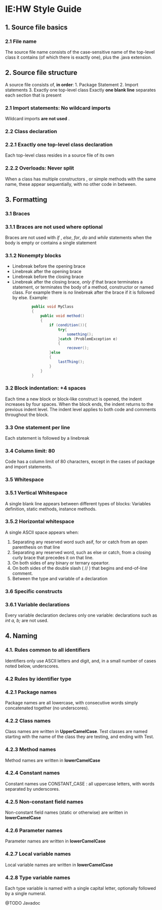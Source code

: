 # IE:HW Style Guide

## 1. Source file basics
###		2.1 File name
The source file name consists of the case-sensitive name of the top-level class it contains 
(of which there is exactly one), plus the .java extension.
## 2. Source file structure
A source file consists of, __in order__:
	1. Package Statement
	2. Import statements
	3. Exactly one top-level class
Exactly __one blank line__ separates each section that is present
###		2.1 Import statements: No wildcard imports
Wildcard imports __are not used__ .
###		2.2 Class declaration
###			2.2.1 Exactly one top-level class declaration
Each top-level class resides in a source file of its own
###			2.2.2 Overloads: Never split
When a class has multiple constructors , or simple methods with the same name, 
these appear sequentially, with no other code in between.
##	3. Formatting
###		3.1 Braces
###			3.1.1 Braces are not used where optional
Braces are not used with _if_ , _else_, _for_, _do_ and _while_ statements
when the body is empty or contains a single statement
###			3.1.2 Nonempty blocks
* Linebreak before the opening brace
* Linebreak after the opening brace
* Linebreak before the closing brace
* Linebreak after the closing brace, _only if_ that brace terminates a statement,
or terminates the body of a method, constructor or named class. For example
there is _no_ linebreak after the brace if it is followed by else.
Example:
```java
			public void MyClass
			{
				public void method()
				{
					if (condition()){
						try{
							something();
						}catch (ProblemException e)
						{
							recover();
					}else
					{
						lastThing();
					}
				}
			}
```
###		3.2 Block indentation: +4 spaces
Each time a new block or block-like construct is opened, the indent increases by four spaces.
When the block ends, the indent returns to the previous indent level. The indent level applies
to both code and comments throughout the block.
###		3.3 One statement per line
Each statement is followed by a linebreak
###		3.4 Column limit: 80
Code has a column limit of 80 characters, except in the cases of package and import statements.
###		3.5 Whitespace
###			3.5.1 Vertical Whitespace
A single blank line appears between different types of blocks: 
Variables definition, static methods, instance methods.
###			3.5.2 Horizontal whitespace
A single ASCII space appears when:
1. Separating any reserved word such asif, for or catch 
	from an open parenthesis on that line
2. Separating any reserved word, such as else or catch, 
	from a closing curly brace that precedes it on that line.
3. On both sides of any binary or ternary opeartor.
4. On both sides of the double slash ( // ) that begins and end-of-line comment.
5. Between the type and variable of a declaration
###		3.6 Specific constructs
###			3.6.1 Variable declarations
Every variable declaration declares only one variable: declarations such as _int a, b;_ are not used.
##	4. Naming
###		4.1. Rules common to all identifiers
Identifiers only use ASCII letters and digit, and, in a small number of cases noted below, underscores.
###		4.2 Rules by identifier type
###			4.2.1 Package names
Package names are all lowercase, with consecutive words simply concatenated together (no underscores).
###			4.2.2 Class names
Class names are written in **UpperCamelCase**. Test classes are named starting with the name of the
class they are testing, and ending with Test.
###			4.2.3 Method names
Method names are written in **lowerCamelCase**
###			4.2.4 Constant names
Constant names use CONSTANT_CASE : all uppercase letters, with words separated by underscores.
###			4.2.5 Non-constant field names
Non-constant field names (static or otherwise) are written in **lowerCamelCase**
###			4.2.6 Parameter names
Parameter names are written in **lowerCamelCase**
###			4.2.7 Local variable names
Local variable names are written in **lowerCamelCase**
###			4.2.8 Type variable names
Each type variable is named with a single capital letter, optionally followed by a single numeral.
				
@TODO Javadoc
				
		
